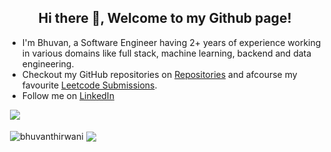 <h2 align="center">Hi there 👋, Welcome to my Github page!</h2>
<ul>
  <li>I'm Bhuvan, a Software Engineer having 2+ years of experience working in various domains like full stack, machine learning, backend and data engineering.</li>
  <li>Checkout my GitHub repositories on <a href = "https://github.com/bhuvanthirwani">Repositories</a> and afcourse my favourite <a href = "https://github.com/bhuvanthirwani/myleetcode">Leetcode Submissions</a>. 
  <li>Follow me on <a href="https://www.linkedin.com/in/dev-hax-codes/">LinkedIn</a>
</ul>

&nbsp;![](https://komarev.com/ghpvc/?username=bhuvanthirwani&color=brightgreen)
<p>&nbsp;<img align="center" src="https://github-readme-stats.vercel.app/api?username=bhuvanthirwani&show_icons=true&locale=en" alt="bhuvanthirwani" />
<img align="center" src="https://github-readme-stats.vercel.app/api/top-langs/?username=bhuvanthirwani&layout=compact&hide_border=true&&langs_count=10&show_icons=true&theme=transparent" />
</p>
